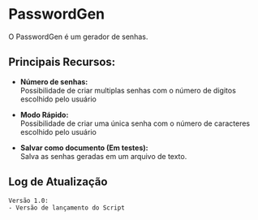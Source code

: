 # PasswordGen

O PasswordGen é um gerador de senhas.

## Principais Recursos:

* **Número de senhas:**
<br> Possibilidade de criar multiplas senhas com o número de digitos escolhido pelo usuário

* **Modo Rápido:**
<br> Possibilidade de criar uma única senha com o número de caracteres escolhido pelo usuário

* **Salvar como documento (Em testes):**
<br> Salva as senhas geradas em um arquivo de texto.

## Log de Atualização

```
Versão 1.0:
- Versão de lançamento do Script
```